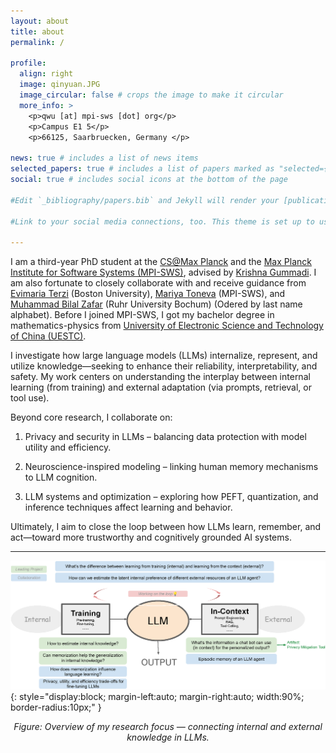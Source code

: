 ```yaml
---
layout: about
title: about
permalink: /

profile:
  align: right
  image: qinyuan.JPG
  image_circular: false # crops the image to make it circular
  more_info: >
    <p>qwu [at] mpi-sws [dot] org</p>
    <p>Campus E1 5</p>
    <p>66125, Saarbruecken, Germany </p>

news: true # includes a list of news items
selected_papers: true # includes a list of papers marked as "selected={true}"
social: true # includes social icons at the bottom of the page

#Edit `_bibliography/papers.bib` and Jekyll will render your [publications page](/al-folio/publications/) automatically.

#Link to your social media connections, too. This theme is set up to use [Font Awesome icons](https://fontawesome.com/) and [Academicons](https://jpswalsh.github.io/academicons/), like the ones below. Add your Facebook, Twitter, LinkedIn, Google Scholar, or just disable all of them.

---
```


I am a third-year PhD student at the <a href="https://www.cis.mpg.de/">CS@Max Planck</a> and the <a href="https://www.mpi-sws.org/">Max Planck Institute for Software Systems (MPI-SWS)</a>, advised by <a href="https://people.mpi-sws.org/~gummadi/">Krishna Gummadi</a>. I am also fortunate to closely collaborate with and receive guidance from <a href="https://cs-people.bu.edu/evimaria/">Evimaria Terzi</a> (Boston University), <a href="https://mtoneva.com/">Mariya Toneva</a> (MPI-SWS), and <a href="https://informatik.rub.de/zafar/">Muhammad Bilal Zafar</a> (Ruhr University Bochum) (Odered by last name alphabet). Before I joined MPI-SWS, I got my bachelor degree in mathematics-physics from <a href="https://en.uestc.edu.cn/"> University of Electronic Science and Technology of China (UESTC)</a>.

I investigate how large language models (LLMs) internalize, represent, and utilize knowledge—seeking to enhance their reliability, interpretability, and safety. My work centers on understanding the interplay between internal learning (from training) and external adaptation (via prompts, retrieval, or tool use).

Beyond core research, I collaborate on:

1. Privacy and security in LLMs – balancing data protection with model utility and efficiency.

2. Neuroscience-inspired modeling – linking human memory mechanisms to LLM cognition.

3. LLM systems and optimization – exploring how PEFT, quantization, and inference techniques affect learning and behavior.

Ultimately, I aim to close the loop between how LLMs learn, remember, and act—toward more trustworthy and cognitively grounded AI systems.

---

![Overview of my research](assets/img/overview_work.png){: style="display:block; margin-left:auto; margin-right:auto; width:90%; border-radius:10px;" }

<p style="text-align:center; font-style:italic;">Figure: Overview of my research focus — connecting internal and external knowledge in LLMs.</p>